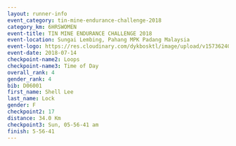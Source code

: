 ```yaml
---
layout: runner-info 
event_category: tin-mine-endurance-challenge-2018 
category_km: 6HRSWOMEN 
event-title: TIN MINE ENDURANCE CHALLENGE 2018 
event-location: Sungai Lembing, Pahang MPK Padang Malaysia 
event-logo: https://res.cloudinary.com/dykbosktl/image/upload/v1573624035/Logo/Logo_svfuu8.jpg 
event-date: 2018-07-14 
checkpoint-name2: Loops 
checkpoint-name3: Time of Day 
overall_rank: 4
gender_rank: 4
bib: D06001
first_name: Shell Lee
last_name: Lock
gender: F
checkpoint2: 17
distance: 34.0 Km
checkpoint3: Sun, 05-56-41 am
finish: 5-56-41
---
```

